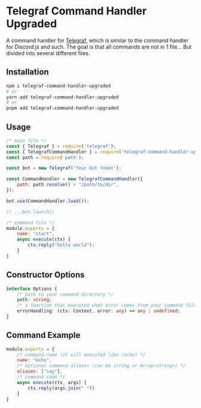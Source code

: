 # Telegraf Command Handler Upgraded

A command handler for [Telegraf](https://npmjs.com/telegraf), which is similar to the command handler for Discord.js and such. The goal is that all commands are not in 1 file... But divided into several different files.

## Installation

```bash
npm i telegraf-command-handler-upgraded
# or
yarn add telegraf-command-handler-upgraded
# or
pnpm add telegraf-command-handler-upgraded
```

## Usage

```js
/* main file */
const { Telegraf } = require('telegraf');
const { TelegrafCommandHandler } = require('telegraf-command-handler-upgraded');
const path = require('path');

const bot = new Telegraf('Your bot token');

const CommandHandler = new TelegrafCommandHandler({
    path: path.resolve() + "/path/to/dir",
});

bot.use(CommandHandler.load());

// ...bot.launch()
```

```js
/* command file */
module.exports = {
    name: "start",
    async execute(ctx) {
        ctx.reply("hello world");
    }
}
```

## Constructor Options

```ts
interface Options {
    /* path to your command directory */
    path: string;
    /* a function that executed when error comes from your command file */
    errorHandling: (ctx: Context, error: any) => any | undefined;
}
```

## Command Example

```js
module.exports = {
    /* command name (it will executed like /echo) */
    name: "echo",
    /* optional command aliases (can be string or Array<string>) */
    aliases: ["say"],
    /* command code */
    async execute(ctx, args) {
        ctx.reply(args.join(" "))
    }
}
```
